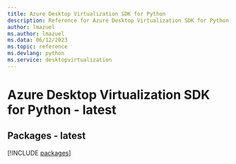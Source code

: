 ```yaml
---
title: Azure Desktop Virtualization SDK for Python
description: Reference for Azure Desktop Virtualization SDK for Python
author: lmazuel
ms.author: lmazuel
ms.data: 06/12/2023
ms.topic: reference
ms.devlang: python
ms.service: desktopvirtualization
---
```

# Azure Desktop Virtualization SDK for Python - latest
## Packages - latest
[!INCLUDE [packages](desktop-virtualization-index.md)]